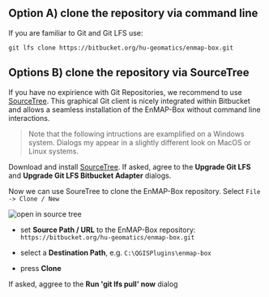 ## Option A) clone the repository via command line

If you are familiar to Git and Git LFS use: 

`git lfs clone https://bitbucket.org/hu-geomatics/enmap-box.git`

## Options B) clone the repository via SourceTree

If you have no expirience with Git Repositories, we recommend to use
[SourceTree](https://www.sourcetreeapp.com/). 
This graphical Git client is nicely integrated within Bitbucket and allows a 
seamless installation of the EnMAP-Box without command line interactions.

> Note that the following intructions are examplified on a Windows system. Dialogs my appear in a slightly different look on MacOS or Linux systems. 

Download and install [SourceTree](https://www.sourcetreeapp.com/). 
If asked, agree to the **Upgrade Git LFS** and **Upgrade Git LFS Bitbucket Adapter** dialogs.

Now we can use SoureTree to clone the EnMAP-Box repository. Select `File -> Clone / New`

![open in source tree](cloneInSourceTree.png)

- set **Source Path / URL** to the EnMAP-Box repository: `https://bitbucket.org/hu-geomatics/enmap-box.git`

- select a **Destination Path**, e.g. `C:\QGISPlugins\enmap-box`

- press **Clone**

If asked, aggree to the **Run 'git lfs pull' now** dialog
